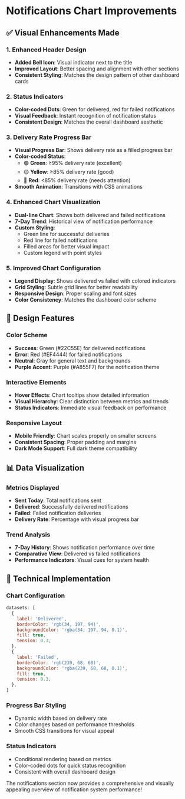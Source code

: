 # Notifications Chart Improvements

## ✅ **Visual Enhancements Made**

### **1. Enhanced Header Design**
- **Added Bell Icon**: Visual indicator next to the title
- **Improved Layout**: Better spacing and alignment with other sections
- **Consistent Styling**: Matches the design pattern of other dashboard cards

### **2. Status Indicators**
- **Color-coded Dots**: Green for delivered, red for failed notifications
- **Visual Feedback**: Instant recognition of notification status
- **Consistent Design**: Matches the overall dashboard aesthetic

### **3. Delivery Rate Progress Bar**
- **Visual Progress Bar**: Shows delivery rate as a filled progress bar
- **Color-coded Status**: 
  - 🟢 **Green**: ≥95% delivery rate (excellent)
  - 🟡 **Yellow**: ≥85% delivery rate (good)
  - 🔴 **Red**: <85% delivery rate (needs attention)
- **Smooth Animation**: Transitions with CSS animations

### **4. Enhanced Chart Visualization**
- **Dual-line Chart**: Shows both delivered and failed notifications
- **7-Day Trend**: Historical view of notification performance
- **Custom Styling**: 
  - Green line for successful deliveries
  - Red line for failed notifications
  - Filled areas for better visual impact
  - Custom legend with point styles

### **5. Improved Chart Configuration**
- **Legend Display**: Shows delivered vs failed with colored indicators
- **Grid Styling**: Subtle grid lines for better readability
- **Responsive Design**: Proper scaling and font sizes
- **Color Consistency**: Matches the dashboard color scheme

## 🎨 **Design Features**

### **Color Scheme**
- **Success**: Green (#22C55E) for delivered notifications
- **Error**: Red (#EF4444) for failed notifications
- **Neutral**: Gray for general text and backgrounds
- **Purple Accent**: Purple (#A855F7) for the notification theme

### **Interactive Elements**
- **Hover Effects**: Chart tooltips show detailed information
- **Visual Hierarchy**: Clear distinction between metrics and trends
- **Status Indicators**: Immediate visual feedback on performance

### **Responsive Layout**
- **Mobile Friendly**: Chart scales properly on smaller screens
- **Consistent Spacing**: Proper padding and margins
- **Dark Mode Support**: Full dark theme compatibility

## 📊 **Data Visualization**

### **Metrics Displayed**
- **Sent Today**: Total notifications sent
- **Delivered**: Successfully delivered notifications
- **Failed**: Failed notification deliveries
- **Delivery Rate**: Percentage with visual progress bar

### **Trend Analysis**
- **7-Day History**: Shows notification performance over time
- **Comparative View**: Delivered vs failed notifications
- **Performance Indicators**: Visual cues for system health

## 🔧 **Technical Implementation**

### **Chart Configuration**
```javascript
datasets: [
  {
    label: 'Delivered',
    borderColor: 'rgb(34, 197, 94)',
    backgroundColor: 'rgba(34, 197, 94, 0.1)',
    fill: true,
    tension: 0.3,
  },
  {
    label: 'Failed',
    borderColor: 'rgb(239, 68, 68)',
    backgroundColor: 'rgba(239, 68, 68, 0.1)',
    fill: true,
    tension: 0.3,
  },
]
```

### **Progress Bar Styling**
- Dynamic width based on delivery rate
- Color changes based on performance thresholds
- Smooth CSS transitions for visual appeal

### **Status Indicators**
- Conditional rendering based on metrics
- Color-coded dots for quick status recognition
- Consistent with overall dashboard design

The notifications section now provides a comprehensive and visually appealing overview of notification system performance!